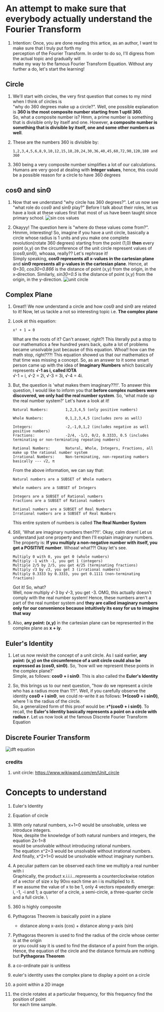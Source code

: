 # An attempt to make sure that everybody actually understand the Fourier Transform

1.	Intention: Once, you are done reading this artice, as an author, I want to make sure that I truly put forth my \
	perception of the Fourier Transform. In order to do so, I'll digress from the actual topic and gradually will \
	make my way to the famous Fourier Transform Equation. Without any further a do, let's start the learning!

## Circle

1.	We'll start with circles, the very first question that comes to my mind when I think of circles is \
	"why do 360 degrees make up a circle?". Well, one possible explanation is **360 is the most composite number starting from 1 uptil 360**.\
	So, what a composite number is? Hmm, a prime number is something that is divisible only by itself and one. However,
	**a composite number is something that is divisible by itself, one and some other numbers as well**. 

2.	These are the numbers 360 is divisible by:
		
		1,2,3,4,5,6,8,9,10,12,15,18,20,24,30,36,40,45,60,72,90,120,180 and 360
		
3.	360 being a very composite number simplifies a lot of our calculations. Humans are very good at dealing with **Integer values**, hence, this could be a possible reason for a circle to have 360 degrees

## cosΘ and sinΘ

1.	Now that we understand "why circle has 360 degrees?". Let us now see "what role do cosΘ and sinΘ play?" Before I talk about their roles, let us have a look at these values first that most of us have been taught since primary school.
	![sin cos values](documentation/images/sin-cos-values.JPG)

2.	Okayyy! The question here is "where do these values come from?". Hmmm, interesting! So, imagine if you have a unit circle, basically a circle whose radius is 1 units and you make one complete revolution(rotate 360 degrees) starting from the point (1,0) **then** every point (x,y) on the circumference of the unit circle represent values of (cosΘ,sinΘ), whoaaa, really?? Let's rephrase it! \
	Simply speaking, **cosΘ represents all x-values in the cartesian plane** and **sinΘ represents all y-values in the cartesian plane**. Hence, at Θ=30, *cos30=0.866* is the distance of point (x,y) from the origin, in the x-direction. Similarly, *sin30=0.5* is the distance of point (x,y) from the origin, in the y-direction.
	![unit circle](documentation/images/unit-circle.gif)

## Complex Plane

1.	Great!! We now understand a circle and how cosΘ and sinΘ are related to it! Now, let us tackle a not so interesting topic i.e. **The complex plane**
2.	Look at this equation:
		
		x² + 1 = 0
		
	What are the roots of it? Can't answer, right?! This literally put a stop to our mathematics a few hundred years back, quite a lot of problems became unsolvable just because of this equation. Whoa!! how can the math stop, right???! This equation showed us that our mathematics of that time was missing a concept. So, as an answer to it some smart person came up with the idea of **Imaginary Numbers** which basically represents **√-1 as i, called IOTA** \
	√-1 = i, √-2 = 2i, √-3 = 3i, √-4 = 4i.
3.	But, the question is 'what makes them imaginary??!!'. To answer this question, I would like to inform you that **before complex numbers were discovered, we only had the real number system**. So, 'what made up the real number system?' Let's have a look at it!
	
		Natural Numbers: 		1,2,3,4,5 (only positive numbers)
		
		Whole Numbers: 			0,1,2,3,4,5 (includes zero as well)
		
		Integers:				-2,-1,0,1,2	(includes negative as well positive numbers)
		Fractions:				-2/4, -1/2, 0/2, 0.3333, 0.5 (includes terminating or non-terminating repeating numbers)
		
		Rational Numbers:		Natural, Whole, Integers, Fractions, all make up the rational number system
		Irrational Numbers:		Non-terminating, non-repeating numbers basically --- √2, π
		
	From the above information, we can say that:
		
		Natural numbers are a SUBSET of Whole numbers
		
		Whole numbers are a SUBSET of Integers
		
		Integers are a SUBSET of Rational numbers
		Fractions are a SUBSET of Rational numbers
		
		Rational numbers are a SUBSET of Real Numbers
		Irrational numbers are a SUBSET of Real Numbers

	This entire system of numbers is called **The Real Number System**
	
4.	Still, 'What are imaginary numbers then??!!'. Okay, calm down! Let us understand just one property and then I'll explain imaginary numbers.
	The property is: **If you multiply a non-negative number with itself, you get a POSITIVE number**. Whoaa! what??! Okay let's see. 
	
		Multiply 0 with 0, you get 0 (whole numbers)
		Multiply -1 with -1, you get 1 (integers)
		Multiple 2/5 by 2/5, you get 4/25 (terminating fractions)
		Multiply √3 by √3, you get 3 (irrational numbers)
		Multiply 0.3333 by 0.3333, you get 0.1111 (non-terminating fractions)
		
	Got it! So, what?\
	Well, now multiply √-3 by √-3, you get -3. OMG, this actually doesn't comply with the real number system!
	Hence, these numbers aren't a part of the real number system and **they are called imaginary numbers only for our convenience because intuitively its easy for us to imagine that way**

5.	Also, **any point: (x,y)** in the cartesian plane can be represented in the complex plane as **x + iy**.

## Euler's Identity

1.	Let us now revisit the concept of a unit circle. As I said earlier, **any point: (x,y) on the circumference of a unit circle could also be expressed as (cosΘ, sinΘ)**. So, 'how will we represent these points in the complex plane?' \
	Simple, as follows: **cosΘ + i sinΘ**. This is also called the **Euler's Identity**
	
2.	So, this brings us to our next question, "how do we represent a circle who has a radius more than 1?!". Well, if you carefully observe the identity **cosΘ + i sinΘ**, we could re-write it as follows: **1\*(cosΘ + i sinΘ)**, where 1 is the radius of the circle. \
	So, a generalized form of this proof would be: **r\*(cosΘ + i sinΘ)**. To recall, the **Euler's Identity basically represents a point on a circle with radius r**. Let us now look at the famous Discrete Fourier Transform Equation

## Discrete Fourier Transform

![dft equation](documentation/images/dft-equation.svg)

### credits

1.	unit circle: https://www.wikiwand.com/en/Unit_circle






























# Concepts to understand

1.	Euler's Identity

2.	Equation of circle

3.	With only natural numbers, x+1=0 would be unsolvable, unless we introduce integers. \
	Now, despite the knowledge of both natural numbers and integers, the equation 2x-1=8 \
	would be unsolvable without introducing rational numbers. \
	The equation x^2=3 would be unsolvable without irrational numbers. \
	And finally, x^2+1=0 would be unsolvable without imaginary numbers.

4.	A peculiar pattern can be observed each time we multiply a real number with i \
	Graphically, the product x.i.i.i...represents a counterclockwise rotation \
	of a vector of size x by 90ยบ each time an i is multiplied to it. \
	If we assume the value of x to be 1, only 4 vectors repeatedly emerge: \
	i, -1, -i and 1; a quarter of a circle, a semi-circle, a three-quarter circle and a full circle. \
	
5.	360 is highly composite

6.	Pythagoras Theorem is basically point in a plane
	-	distance along x-axis (cos) + distance along y-axis (sin)
	
7.	Pythagoras theorem is used to find the radius of the circle whose center is at the origin \
	or you could say it is used to find the distance of a point from the origin. \
	Hence, the equation of the circle and the distance formula are nothing but **Pythagoras Theorem**




1.	a co-ordinate pair is unitless

2.	euler's identity uses the complex plane to display a point on a circle

3.	a point within a 2D image 

4. 	the circle rotates at a particular frequency, for this frequency find the position of point \
	for each time sample.